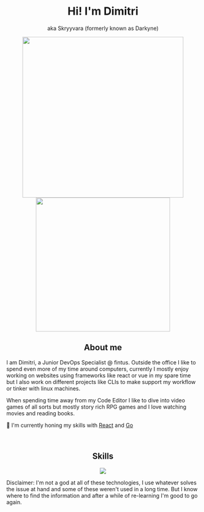 <div align="center">
<h1>Hi! I'm Dimitri</h1>
<p>aka Skryyvara (formerly known as Darkyne)</p>
<img width="420" src="https://github-readme-stats.vercel.app/api?username=skryvvara&count_private=true&theme=nord&show_icons=true&hide_border=true&include_all_commits=true&custom_title=My%20Github%20Stats"/><img width="350" src="https://github-readme-stats.vercel.app/api/top-langs/?username=skryvvara&layout=compact&theme=nord&hide_border=true"/>
</div>

<h2 align="center">About me</h2>

I am Dimitri, a Junior DevOps Specialist @ fintus. Outside the office I like to spend even more of my time around computers, currently I mostly enjoy working on websites using frameworks like react or vue in my spare time but I also work on different projects like CLIs to make support my workflow or tinker with linux machines.

When spending time away from my Code Editor I like to dive into video games of all sorts but mostly story rich RPG games and I love watching movies and reading books.

📖 I'm currently honing my skills with [React](https://reactjs.org) and [Go](https://go.dev)

<br />

<h2 align="center"> Skills </h2>

<p align="center">
  <a href="https://skillicons.dev">
    <img src="https://skillicons.dev/icons?i=html,css,scss,js,ts,react,vue,nodejs,express,mongodb,postgres,next,nuxt,php,git,go,cs,dotnet,docker,jenkins,linux,vite,laravel,prisma&perline=8" />
  </a>
</p>
  <p>Disclaimer: I'm not a god at all of these technologies, I use whatever solves the issue at hand and some of these weren't used in a long time. But I know where to find the information and after a while of re-learning I'm good to go again.</p>
